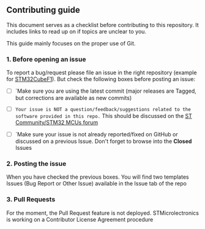 ## Contributing guide
This document serves as a checklist before contributing to this repository.
It includes links to read up on if topics are unclear to you.

This guide mainly focuses on the proper use of Git.

### 1. Before opening an issue
To report a bug/request please file an issue in the right repository
(example for [STM32CubeF1](https://github.com/STMicroelectronics/STM32CubeF1/issues/new/choose)).
But check the following boxes before posting an issue:

- [ ] `Make sure you are using the latest commit (major releases are Tagged, but corrections are available as new commits)
- [ ] `Your issue is NOT a question/feedback/suggestions related to the software provided in this repo.` This should be discussed on the [ST Community/STM32 MCUs forum](https://community.st.com/s/group/0F90X000000AXsASAW/stm32-mcus)
- [ ] `Make sure your issue is not already reported/fixed on GitHub or discussed on a previous Issue. Don't forget to browse into the **Closed** Issues 


### 2. Posting the issue
When you have checked the previous boxes. You will find two templates Issues (Bug Report or Other Issue) available in the Issue tab of the repo

### 3. Pull Requests
For the moment, the Pull Request feature is not deployed. STMicrolectronics is working on a Contributor License Agreement procedure


   